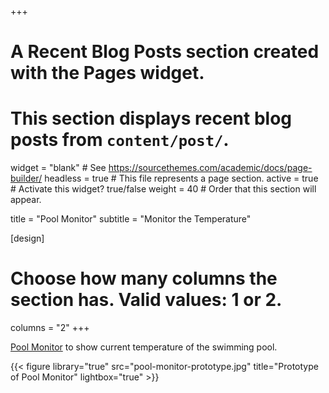 +++
# A Recent Blog Posts section created with the Pages widget.
# This section displays recent blog posts from `content/post/`.

widget = "blank"  # See https://sourcethemes.com/academic/docs/page-builder/
headless = true  # This file represents a page section.
active = true  # Activate this widget? true/false
weight = 40  # Order that this section will appear.

title = "Pool Monitor"
subtitle = "Monitor the Temperature"

[design]
  # Choose how many columns the section has. Valid values: 1 or 2.
  columns = "2"
+++

[Pool Monitor](/docs/pool-monitor) to show current temperature of the swimming pool.

{{< figure library="true" src="pool-monitor-prototype.jpg" title="Prototype of Pool Monitor" lightbox="true" >}}
